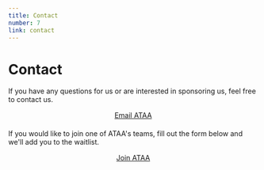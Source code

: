 ```yaml
---
title: Contact
number: 7
link: contact
---
```

<div class="container">
	<div class="row">
		<div class="col-12">
    		<h1>Contact</h1>
			<p>If you have any questions for us or are interested in sponsoring us, feel free to 	contact us.</p>
		</div>
	</div>
	<div class="row">
		<div style="text-align: center; margin-top: 15px" class="col-12">
			<a class="emailButton" href="mailto: info@ataarobotics.ca">Email ATAA</a>
		</div>
	</div>
	<div class="row" style="margin-top: 20px">
		<div class="col-12">
			<p>If you would like to join one of ATAA's teams, fill out the form below and we'll add you to the waitlist.</p>
		</div>
	</div>
	<div class="row">
		<div style="text-align: center; margin-top: 15px" class="col-12">
			<a class="emailButton" href="https://forms.gle/gAUB9hcX82AGAcWx9">Join ATAA</a>
		</div>
	</div>
</div>